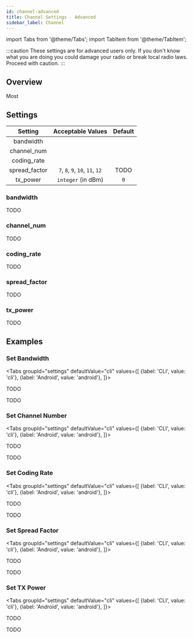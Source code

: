 ```yaml
---
id: channel-advanced
title: Channel Settings - Advanced
sidebar_label: Channel
---
```

import Tabs from '@theme/Tabs';
import TabItem from '@theme/TabItem';

:::caution
These settings are for advanced users only. If you don't know what you are doing you could damage your radio or break local radio laws. Proceed with caution.
:::

## Overview

Most

## Settings

| Setting | Acceptable Values | Default |
| :-----: | :---------------: | :-----: |
| bandwidth |  |  |
| channel_num |  |  |
| coding_rate |  |  |
| spread_factor | `7`, `8`, `9`, `10`, `11`, `12` | TODO |
| tx_power | `integer` (in dBm) | `0` |

### bandwidth

TODO

### channel_num

TODO

### coding_rate

TODO

### spread_factor

TODO

### tx_power

TODO

## Examples

### Set Bandwidth

<Tabs
  groupId="settings"
  defaultValue="cli"
  values={[
    {label: 'CLI', value: 'cli'},
    {label: 'Android', value: 'android'},
  ]}>
  <TabItem value="cli">

  TODO

  </TabItem>
  <TabItem value="android">

  TODO

  </TabItem>
</Tabs>

### Set Channel Number

<Tabs
  groupId="settings"
  defaultValue="cli"
  values={[
    {label: 'CLI', value: 'cli'},
    {label: 'Android', value: 'android'},
  ]}>
  <TabItem value="cli">

  TODO

  </TabItem>
  <TabItem value="android">

  TODO

  </TabItem>
</Tabs>

### Set Coding Rate

<Tabs
  groupId="settings"
  defaultValue="cli"
  values={[
    {label: 'CLI', value: 'cli'},
    {label: 'Android', value: 'android'},
  ]}>
  <TabItem value="cli">

  TODO

  </TabItem>
  <TabItem value="android">

  TODO

  </TabItem>
</Tabs>

### Set Spread Factor

<Tabs
  groupId="settings"
  defaultValue="cli"
  values={[
    {label: 'CLI', value: 'cli'},
    {label: 'Android', value: 'android'},
  ]}>
  <TabItem value="cli">

  TODO

  </TabItem>
  <TabItem value="android">

  TODO

  </TabItem>
</Tabs>

### Set TX Power

<Tabs
  groupId="settings"
  defaultValue="cli"
  values={[
    {label: 'CLI', value: 'cli'},
    {label: 'Android', value: 'android'},
  ]}>
  <TabItem value="cli">

  TODO

  </TabItem>
  <TabItem value="android">

  TODO

  </TabItem>
</Tabs>
